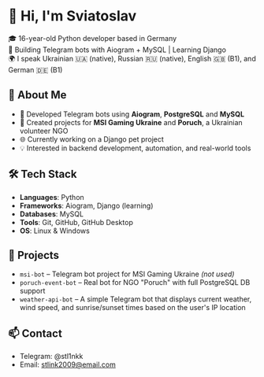 # 👋 Hi, I'm Sviatoslav

🎓 16-year-old Python developer based in Germany  
🧠 Building Telegram bots with Aiogram + MySQL | Learning Django  
🌍 I speak Ukrainian 🇺🇦 (native), Russian 🇷🇺 (native), English 🇬🇧 (B1), and German 🇩🇪 (B1)

## 🚀 About Me
- 💬 Developed Telegram bots using **Aiogram**, **PostgreSQL** and **MySQL**
- 🧩 Created projects for **MSI Gaming Ukraine** and **Poruch**, a Ukrainian volunteer NGO
- 🌐 Currently working on a Django pet project
- 💡 Interested in backend development, automation, and real-world tools

## 🛠 Tech Stack
- **Languages**: Python
- **Frameworks**: Aiogram, Django (learning)
- **Databases**: MySQL
- **Tools**: Git, GitHub, GitHub Desktop
- **OS**: Linux & Windows

## 📌 Projects
- `msi-bot` – Telegram bot project for MSI Gaming Ukraine *(not used)*
- `poruch-event-bot` – Real bot for NGO "Poruch" with full PostgreSQL DB support
- `weather-api-bot` – A simple Telegram bot that displays current weather, wind speed, and sunrise/sunset times based on the user's IP location

## 📫 Contact
- Telegram: @stl1nkk
- Email: stlink2009@email.com
